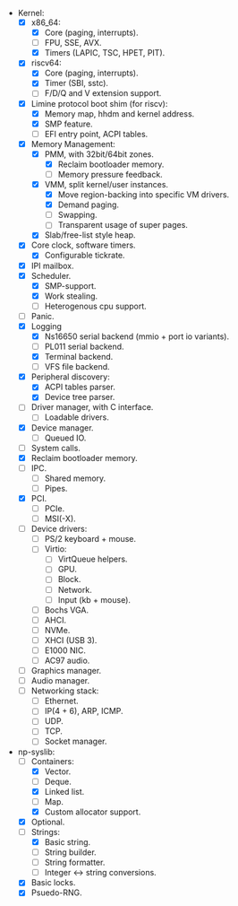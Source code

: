 - Kernel:
    - [x] x86_64:
        - [x] Core (paging, interrupts).
        - [ ] FPU, SSE, AVX.
        - [x] Timers (LAPIC, TSC, HPET, PIT).
    - [x] riscv64:
        - [x] Core (paging, interrupts).
        - [x] Timer (SBI, sstc).
        - [ ] F/D/Q and V extension support.
    - [x] Limine protocol boot shim (for riscv):
        - [x] Memory map, hhdm and kernel address.
        - [x] SMP feature.
        - [ ] EFI entry point, ACPI tables.
    - [x] Memory Management:
        - [x] PMM, with 32bit/64bit zones.
            - [x] Reclaim bootloader memory.
            - [ ] Memory pressure feedback.
        - [x] VMM, split kernel/user instances.
            - [x] Move region-backing into specific VM drivers.
            - [x] Demand paging.
            - [ ] Swapping.
            - [ ] Transparent usage of super pages.
        - [x] Slab/free-list style heap.
    - [x] Core clock, software timers.
        - [x] Configurable tickrate.
    - [x] IPI mailbox.
    - [x] Scheduler.
        - [x] SMP-support.
        - [x] Work stealing.
        - [ ] Heterogenous cpu support.
    - [ ] Panic.
    - [x] Logging
        - [x] Ns16650 serial backend (mmio + port io variants).
        - [ ] PL011 serial backend.
        - [x] Terminal backend.
        - [ ] VFS file backend.
    - [x] Peripheral discovery:
        - [x] ACPI tables parser.
        - [x] Device tree parser.
    - [ ] Driver manager, with C interface.
        - [ ] Loadable drivers.
    - [x] Device manager.
        - [ ] Queued IO.
    - [ ] System calls.
    - [x] Reclaim bootloader memory.
    - [ ] IPC.
        - [ ] Shared memory.
        - [ ] Pipes.
    - [x] PCI.
        - [ ] PCIe.
        - [ ] MSI(-X).
    - [ ] Device drivers:
        - [ ] PS/2 keyboard + mouse.
        - [ ] Virtio:
            - [ ] VirtQueue helpers.
            - [ ] GPU.
            - [ ] Block.
            - [ ] Network.
            - [ ] Input (kb + mouse).
        - [ ] Bochs VGA.
        - [ ] AHCI.
        - [ ] NVMe.
        - [ ] XHCI (USB 3).
        - [ ] E1000 NIC.
        - [ ] AC97 audio.
    - [ ] Graphics manager.
    - [ ] Audio manager.
    - [ ] Networking stack:
        - [ ] Ethernet.
        - [ ] IP(4 + 6), ARP, ICMP.
        - [ ] UDP.
        - [ ] TCP.
        - [ ] Socket manager.

- np-syslib:
    - [ ] Containers:
        - [x] Vector.
        - [ ] Deque.
        - [x] Linked list.
        - [ ] Map.
        - [x] Custom allocator support.
    - [x] Optional.
    - [ ] Strings:
        - [x] Basic string.
        - [ ] String builder.
        - [ ] String formatter.
        - [ ] Integer <-> string conversions.
    - [x] Basic locks.
    - [x] Psuedo-RNG.
